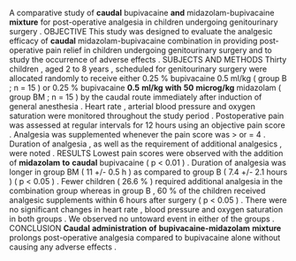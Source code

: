 A comparative study of **caudal** bupivacaine **and** midazolam-bupivacaine **mixture** for post-operative analgesia in children undergoing genitourinary surgery . OBJECTIVE This study was designed to evaluate the analgesic efficacy of **caudal** midazolam-bupivacaine combination in providing post-operative pain relief in children undergoing genitourinary surgery and to study the occurrence of adverse effects . SUBJECTS AND METHODS Thirty children , aged 2 to 8 years , scheduled for genitourinary surgery were allocated randomly to receive either 0.25 % bupivacaine 0.5 ml/kg ( group B ; n = 15 ) or 0.25 % bupivacaine **0.5** **ml/kg** **with** **50** **microg/kg** midazolam ( group BM ; n = 15 ) by the caudal route immediately after induction of general anesthesia . Heart rate , arterial blood pressure and oxygen saturation were monitored throughout the study period . Postoperative pain was assessed at regular intervals for 12 hours using an objective pain score . Analgesia was supplemented whenever the pain score was > or = 4 . Duration of analgesia , as well as the requirement of additional analgesics , were noted . RESULTS Lowest pain scores were observed with the addition of **midazolam** **to** **caudal** bupivacaine ( p < 0.01 ) . Duration of analgesia was longer in group BM ( 11 +/- 0.5 h ) as compared to group B ( 7.4 +/- 2.1 hours ) ( p < 0.05 ) . Fewer children ( 26.6 % ) required additional analgesia in the combination group whereas in group B , 60 % of the children received analgesic supplements within 6 hours after surgery ( p < 0.05 ) . There were no significant changes in heart rate , blood pressure and oxygen saturation in both groups . We observed no untoward event in either of the groups . CONCLUSION **Caudal** **administration** **of** **bupivacaine-midazolam** **mixture** prolongs post-operative analgesia compared to bupivacaine alone without causing any adverse effects . 